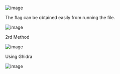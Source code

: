 ![image](https://user-images.githubusercontent.com/93418272/182601194-1175cead-81ff-4067-86cc-10f3427e0892.png)

The flag can be obtained easily from running the file.

![image](https://user-images.githubusercontent.com/93418272/182601211-5bca36fa-aced-46cf-92e1-fec4a75520e7.png)

2rd Method

![image](https://user-images.githubusercontent.com/93418272/182601234-7cf36c1c-108a-4513-aeca-d6e343d35fd6.png)

Using Ghidra

![image](https://user-images.githubusercontent.com/93418272/182601249-205d3df8-1257-4b36-bc80-55ea4bb8366a.png)
